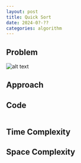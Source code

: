 ```yaml
---
layout: post
title: Quick Sort
date: 2024-0?-??
categories: algorithm
---
```

## Problem
![alt text]()

## Approach


## Code
```python

```
## Time Complexity

## Space Complexity

